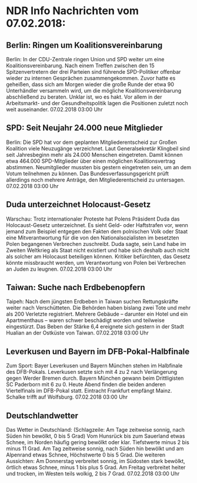 # NDR Info Nachrichten vom 07.02.2018:


## Berlin: Ringen um Koalitionsvereinbarung
Berlin: In der CDU-Zentrale ringen Union und SPD weiter um eine Koalitionsvereinbarung. Nach einem Treffen zwischen den 15 Spitzenvertretern der drei Parteien sind führende SPD-Politiker offenbar wieder zu internen Gesprächen zusammengekommen. Zuvor hatte es geheißen, dass sich am Morgen wieder die große Runde der etwa 90 Unterhändler versammeln wird, um die mögliche Koalitionsvereinbarung abschließend zu beraten. Unklar ist, wo es hakt. Vor allem in der Arbeitsmarkt- und der Gesundheitspolitik lagen die Positionen zuletzt noch weit auseinander. 07.02.2018 03:00 Uhr 

## SPD: Seit Neujahr 24.000 neue Mitglieder
Berlin: Die SPD hat vor dem geplanten Mitgliederentscheid zur Großen Koalition viele Neuzugänge verzeichnet. Laut Generalsekretär Klingbeil sind seit Jahresbeginn mehr als 24.000 Menschen eingetreten. Damit können etwa 464.000 SPD-Mitglieder über einen möglichen Koalitionsvertrag abstimmen. Neumitglieder mussten bis gestern eingetreten sein, um an dem Votum teilnehmen zu können. Das Bundesverfassungsgericht prüft allerdings noch mehrere Anträge, den Mitgliederentscheid zu untersagen. 07.02.2018 03:00 Uhr 

## Duda unterzeichnet Holocaust-Gesetz
Warschau: Trotz internationaler Proteste hat Polens Präsident Duda das Holocaust-Gesetz unterzeichnet. Es sieht Geld- oder Haftstrafen vor, wenn jemand zum Beispiel entgegen den Fakten dem polnischen Volk oder Staat eine Mitverantwortung für die von den Nationalsozialisten im besetzten Polen begangenen Verbrechen zuschreibt. Duda sagte, sein Land habe im Zweiten Weltkrieg als Staat nicht existiert und habe sich deshalb auch nicht als solcher am Holocaust beteiligen können. Kritiker befürchten, das Gesetz könnte missbraucht werden, um Verantwortung von Polen bei Verbrechen an Juden zu leugnen. 07.02.2018 03:00 Uhr 

## Taiwan: Suche nach Erdbebenopfern
Taipeh: Nach dem jüngsten Erdbeben in Taiwan suchen Rettungskräfte weiter nach Verschütteten. Die Behörden haben bislang zwei Tote und mehr als 200 Verletzte registriert. Mehrere Gebäude – darunter ein Hotel und ein Apartmenthaus – waren schwer beschädigt worden und teilweise eingestürzt. Das Beben der Stärke 6,4 ereignete sich gestern in der Stadt Hualian an der Ostküste von Taiwan. 07.02.2018 03:00 Uhr 

## Leverkusen und Bayern im DFB-Pokal-Halbfinale
Zum Sport:		Bayer Leverkusen und Bayern München stehen im Halbfinale des DFB-Pokals. Leverkusen setzte sich mit 4 zu 2 nach Verlängerung gegen Werder Bremen durch. Bayern München gewann beim Drittligisten SC Paderborn mit 6 zu 0. Heute Abend finden die beiden anderen Viertelfinals im DFB-Pokal statt. Eintracht Frankfurt empfängt Mainz. Schalke trifft auf Wolfsburg. 07.02.2018 03:00 Uhr 

## Deutschlandwetter
Das Wetter in Deutschland:
(Schlagzeile: Am Tage zeitweise sonnig, nach Süden hin bewölkt, 0 bis 5 Grad) Vom Hunsrück bis zum Sauerland etwas Schnee, im Norden häufig gering bewölkt oder klar. Tiefstwerte minus 2 bis minus 11 Grad. Am Tag zeitweise sonnig, nach Süden hin bewölkt und am Alpenrand etwas Schnee, Höchstwerte 0 bis 5 Grad. Die weiteren Aussichten: Am Donnerstag verbreitet sonnig, im Südosten stark bewölkt, örtlich etwas Schnee, minus 1 bis plus 5 Grad. Am Freitag verbreitet heiter und trocken, im Westen teils wolkig, 2 bis 7 Grad. 07.02.2018 03:00 Uhr 
